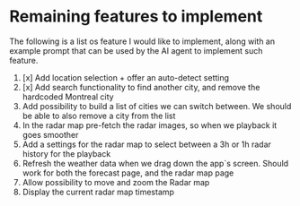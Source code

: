 # Remaining features to implement
The following is a list os feature I would like to implement, along with an example prompt that can be used by the AI agent to implement such feature.

1. [x] Add location selection + offer an auto-detect setting
2. [x] Add search functionality to find another city, and remove the hardcoded Montreal city
3. Add possibility to build a list of cities we can switch between. We should be able to also remove a city from the list
4. In the radar map pre-fetch the radar images, so when we playback it goes smoother
5. Add a settings for the radar map to select between a 3h or 1h radar history for the playback
6. Refresh the weather data when we drag down the app`s screen. Should work for both the forecast page, and the radar map page
7. Allow possibility to move and zoom the Radar map
8. Display the current radar map timestamp
